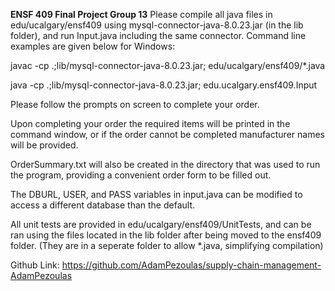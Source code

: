 **ENSF 409 Final Project Group 13**
Please compile all java files in edu/ucalgary/ensf409 using mysql-connector-java-8.0.23.jar (in the lib folder), and run Input.java including the same connector. Command line examples are given below for Windows: 

javac -cp .;lib/mysql-connector-java-8.0.23.jar; edu/ucalgary/ensf409/*.java

java -cp .;lib/mysql-connector-java-8.0.23.jar; edu.ucalgary.ensf409.Input

Please follow the prompts on screen to complete your order.

Upon completing your order the required items will be printed in the command window, or if the order cannot be completed manufacturer names will be provided. 

OrderSummary.txt will also be created in the directory that was used to run the program, providing a convenient order form to be filled out. 

The DBURL, USER, and PASS variables in input.java can be modified to access a different database than the default.

All unit tests are provided in edu/ucalgary/ensf409/UnitTests, and can be ran using the files located in the lib folder after being moved to the ensf409 folder. (They are in a seperate folder to allow *.java, simplifying compilation)

Github Link: https://github.com/AdamPezoulas/supply-chain-management-AdamPezoulas
